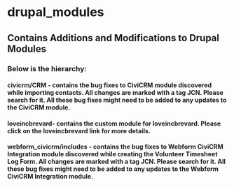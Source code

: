 # drupal_modules

## Contains Additions and Modifications to Drupal Modules

### Below is the hierarchy:

#### civicrm/CRM - contains the bug fixes to CiviCRM module discovered while importing contacts.  All changes are marked with a tag JCN.  Please search for it. All these bug fixes might need to be added to any updates to the CiviCRM module. 
#### loveincbrevard- contains the custom module for loveincbrevard.  Please click on the loveincbrevard link for more details. 
#### webform_civicrm/includes - contains the bug fixes to Webform CiviCRM Integration module discovered while creating the Volunteer Timesheet Log Form.  All changes are marked with a tag JCN.  Please search for it. All these bug fixes might need to be added to any updates to the Webform CiviCRM Integration module. 